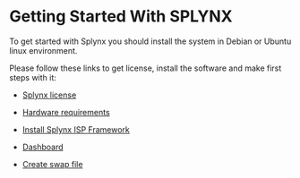 Getting Started With SPLYNX
===========================

To get started with Splynx you should install the system in Debian or Ubuntu linux environment.

Please follow these links to get license, install the software and make first steps with it:

* [ Splynx license](getting_started_guide/splynx_license/splynx_license.md)

* [ Hardware requirements](getting_started_guide/hardware_requirements/hardware_requirements.md)

* [ Install Splynx ISP Framework](getting_started_guide/install_splynx/install_splynx.md)

* [ Dashboard](getting_started_guide/dashboard/dashboard.md)

* [ Create swap file ](create_swap_file/create_swap_file.md)
